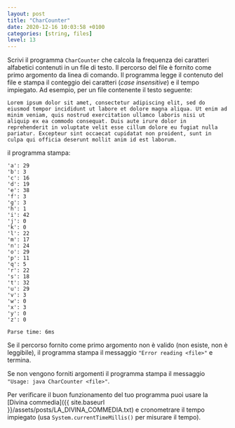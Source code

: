 ```yaml
---
layout: post
title: "CharCounter"
date: 2020-12-16 10:03:58 +0100
categories: [string, files]
level: 13
---
```


Scrivi il programma `CharCounter` che calcola la frequenza dei caratteri alfabetici contenuti in un file di testo. Il percorso del file è fornito come primo argomento da linea di comando. Il programma legge il contenuto del file e stampa il conteggio dei caratteri (*case insensitive*) e il tempo impiegato. Ad esempio, per un file contenente il testo seguente:

~~~
Lorem ipsum dolor sit amet, consectetur adipiscing elit, sed do eiusmod tempor incididunt ut labore et dolore magna aliqua. Ut enim ad minim veniam, quis nostrud exercitation ullamco laboris nisi ut aliquip ex ea commodo consequat. Duis aute irure dolor in reprehenderit in voluptate velit esse cillum dolore eu fugiat nulla pariatur. Excepteur sint occaecat cupidatat non proident, sunt in culpa qui officia deserunt mollit anim id est laborum.
~~~

il programma stampa:

~~~
'a': 29
'b': 3
'c': 16
'd': 19
'e': 38
'f': 3
'g': 3
'h': 1
'i': 42
'j': 0
'k': 0
'l': 22
'm': 17
'n': 24
'o': 29
'p': 11
'q': 5
'r': 22
's': 18
't': 32
'u': 29
'v': 3
'w': 0
'x': 3
'y': 0
'z': 0

Parse time: 6ms
~~~

Se il percorso fornito come primo argomento non è valido (non esiste, non è leggibile), il programma stampa il messaggio `"Error reading <file>"` e termina.

Se non vengono forniti argomenti il programma stampa il messaggio `"Usage: java CharCounter <file>"`.


Per verificare il buon funzionamento del tuo programma puoi usare la [Divina commedia]({{ site.baseurl }}/assets/posts/LA_DIVINA_COMMEDIA.txt) e cronometrare il tempo impiegato (usa `System.currentTimeMillis()` per misurare il tempo).



